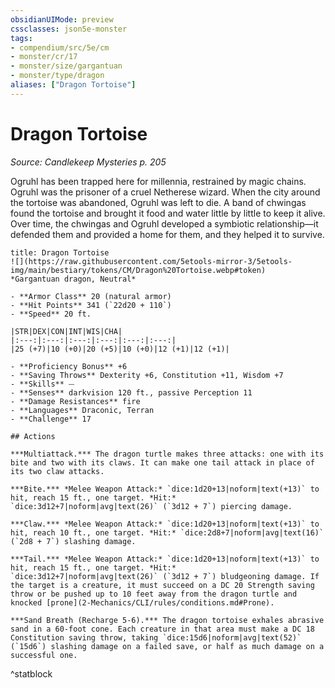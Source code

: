 ```yaml
---
obsidianUIMode: preview
cssclasses: json5e-monster
tags:
- compendium/src/5e/cm
- monster/cr/17
- monster/size/gargantuan
- monster/type/dragon
aliases: ["Dragon Tortoise"]
---
```

# Dragon Tortoise
*Source: Candlekeep Mysteries p. 205*  

Ogruhl has been trapped here for millennia, restrained by magic chains. Ogruhl was the prisoner of a cruel Netherese wizard. When the city around the tortoise was abandoned, Ogruhl was left to die. A band of chwingas found the tortoise and brought it food and water little by little to keep it alive. Over time, the chwingas and Ogruhl developed a symbiotic relationship—it defended them and provided a home for them, and they helped it to survive.

```ad-statblock
title: Dragon Tortoise
![](https://raw.githubusercontent.com/5etools-mirror-3/5etools-img/main/bestiary/tokens/CM/Dragon%20Tortoise.webp#token)
*Gargantuan dragon, Neutral*

- **Armor Class** 20 (natural armor)
- **Hit Points** 341 (`22d20 + 110`)
- **Speed** 20 ft.

|STR|DEX|CON|INT|WIS|CHA|
|:---:|:---:|:---:|:---:|:---:|:---:|
|25 (+7)|10 (+0)|20 (+5)|10 (+0)|12 (+1)|12 (+1)|

- **Proficiency Bonus** +6
- **Saving Throws** Dexterity +6, Constitution +11, Wisdom +7
- **Skills** ⏤
- **Senses** darkvision 120 ft., passive Perception 11
- **Damage Resistances** fire
- **Languages** Draconic, Terran
- **Challenge** 17

## Actions

***Multiattack.*** The dragon turtle makes three attacks: one with its bite and two with its claws. It can make one tail attack in place of its two claw attacks.

***Bite.*** *Melee Weapon Attack:* `dice:1d20+13|noform|text(+13)` to hit, reach 15 ft., one target. *Hit:* `dice:3d12+7|noform|avg|text(26)` (`3d12 + 7`) piercing damage.

***Claw.*** *Melee Weapon Attack:* `dice:1d20+13|noform|text(+13)` to hit, reach 10 ft., one target. *Hit:* `dice:2d8+7|noform|avg|text(16)` (`2d8 + 7`) slashing damage.

***Tail.*** *Melee Weapon Attack:* `dice:1d20+13|noform|text(+13)` to hit, reach 15 ft., one target. *Hit:* `dice:3d12+7|noform|avg|text(26)` (`3d12 + 7`) bludgeoning damage. If the target is a creature, it must succeed on a DC 20 Strength saving throw or be pushed up to 10 feet away from the dragon turtle and knocked [prone](2-Mechanics/CLI/rules/conditions.md#Prone).

***Sand Breath (Recharge 5-6).*** The dragon tortoise exhales abrasive sand in a 60-foot cone. Each creature in that area must make a DC 18 Constitution saving throw, taking `dice:15d6|noform|avg|text(52)` (`15d6`) slashing damage on a failed save, or half as much damage on a successful one.
```
^statblock